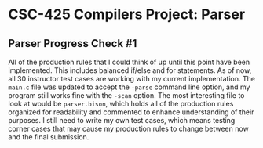 # CSC-425 Compilers Project: Parser

## Parser Progress Check #1
All of the production rules that I could think of up until this point have been implemented. This includes balanced if/else and for statements. As of now, all 30 instructor test cases are working with my current implementation. The `main.c` file was updated to accept the `-parse` command line option, and my program still works fine with the `-scan` option. The most interesting file to look at would be `parser.bison`, which holds all of the production rules organized for readability and commented to enhance understanding of their purposes. I still need to write my own test cases, which means testing corner cases that may cause my production rules to change between now and the final submission.

